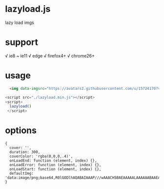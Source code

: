 # lazyload.js
lazy load imgs

# support
√ ie8 ~ ie11
√ edge
√ firefox4+
√ chrome26+

# usage
```html
  <img data-imgsrc="https://avatars2.githubusercontent.com/u/15724170?v=4&s=40">
```
```javascript
<script src="./lazyload.min.js"></script>
<script>
  lazyload()
 </script>
```

# options 
```
{
  cover: '',
  duration: 300,
  coverColor: 'rgba(0,0,0,.4)',
  onLoadEnd: function (element, index) {},
  onLoadError: function (element, index) {},
  onLoadStart: function (element, index) {},
  defaultImg: 'data:image/png;base64,R0lGODlhAQABAIAAAP///wAAACH5BAEAAAAALAAAAAABAAEAAAICRAEAOw=='
}
```

